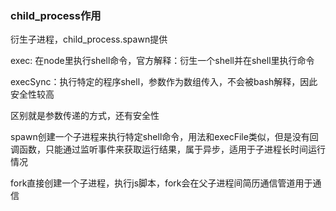 ### child_process作用
衍生子进程，child_process.spawn提供

exec: 在node里执行shell命令，官方解释：衍生一个shell并在shell里执行命令

execSync：执行特定的程序shell，参数作为数组传入，不会被bash解释，因此安全性较高

区别就是参数传递的方式，还有安全性

spawn创建一个子进程来执行特定shell命令，用法和execFile类似，但是没有回调函数，只能通过监听事件来获取运行结果，属于异步，适用于子进程长时间运行情况

fork直接创建一个子进程，执行js脚本，fork会在父子进程间简历通信管道用于通信